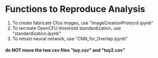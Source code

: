 # Functions to Reproduce Analysis
1. To create fabricate Cfos images, use "imageCreationProtocol.ipynb"
2. To recreate OpenCFU threshold standardization, use "standardization.ipynb"
3. To retrain neural network, use "CNN_for_Overlap.ipynb"


#### **do NOT move the two csv files "tuy.csv" and "tuy2.csv"**
